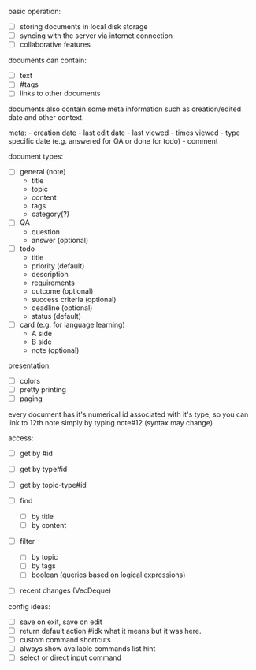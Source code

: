 basic operation:
- [ ] storing documents in local disk storage
- [ ] syncing with the server via internet connection
- [ ] collaborative features

documents can contain:
- [ ] text
- [ ] #tags
- [ ] links to other documents

documents also contain some meta information such as creation/edited date and other context.

meta:
    - creation date
    - last edit date
    - last viewed
    - times viewed
    - type specific date (e.g. answered for QA or done for todo)
    - comment


document types:
- [ ] general (note)
    - title
    - topic
    - content
    - tags
    - category(?)
- [ ] QA
  - question
  - answer (optional)
- [ ] todo
    - title
    - priority (default)
    - description
    - requirements
    - outcome (optional)
    - success criteria (optional)
    - deadline (optional)
    - status (default)
- [ ] card (e.g. for language learning)
  - A side
  - B side
  - note (optional)


presentation:
- [ ] colors
- [ ] pretty printing
- [ ] paging

every document has it's numerical id associated with it's type,
so you can link to 12th note simply by typing note#12 (syntax may change)

access:
- [ ] get by #id
- [ ] get by type#id
- [ ] get by topic-type#id
- [ ] find
  - [ ] by title
  - [ ] by content
- [ ] filter
  - [ ] by topic
  - [ ] by tags
  - [ ] boolean (queries based on logical expressions)
- [ ] recent changes (VecDeque<id>)


config ideas:
- [ ] save on exit, save on edit
- [ ] return default action #idk what it means but it was here.
- [ ] custom command shortcuts
- [ ] always show available commands list hint
- [ ] select or direct input command
